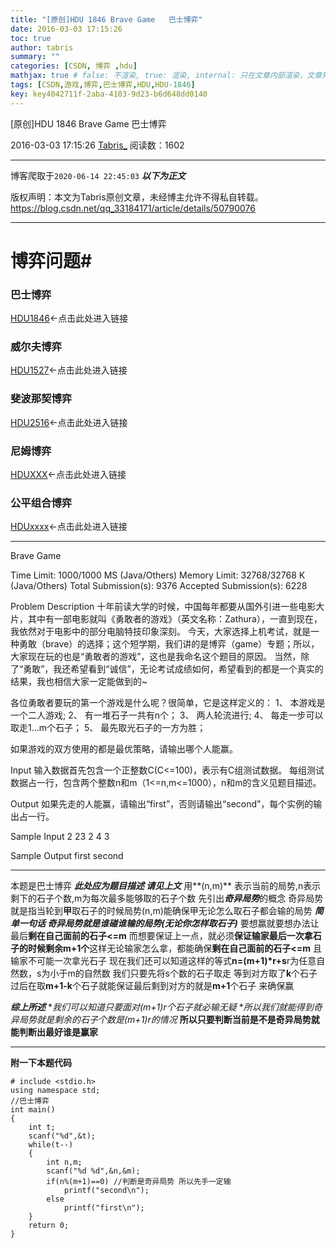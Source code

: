 ```yaml
---
title: "[原创]HDU 1846 Brave Game   巴士博弈"
date: 2016-03-03 17:15:26
toc: true
author: tabris
summary: ""
categories: [CSDN, 博弈 ,hdu]
mathjax: true # false: 不渲染, true: 渲染, internal: 只在文章内部渲染，文章列表中不渲染
tags: [CSDN,游戏,博弈,巴士博弈,HDU,HDU-1846]
key: key4042711f-2aba-4103-9d23-b6d648dd0140
---
```


[原创]HDU 1846 Brave Game   巴士博弈

2016-03-03 17:15:26  [Tabris_](https://me.csdn.net/qq_33184171) 阅读数：1602

---

博客爬取于`2020-06-14 22:45:03`
***以下为正文***

版权声明：本文为Tabris原创文章，未经博主允许不得私自转载。
https://blog.csdn.net/qq_33184171/article/details/50790076

<!-- more -->

---


# 博弈问题#

### 巴士博弈
[HDU1846](http://blog.csdn.net/qq_33184171/article/details/50790076)<-点击此处进入链接
### 威尔夫博弈
[HDU1527](http://blog.csdn.net/qq_33184171/article/details/50790140)<-点击此处进入链接
### 斐波那契博弈
[HDU2516](http://acm.hdu.edu.cn/showproblem.php?pid=2516)<-点击此处进入链接
### 尼姆博弈
 [HDUXXX](http://blog.csdn.net/qq_33184171/article/details/50813592)<-点击此处进入链接
### 公平组合博弈
[HDUxxxx](asdfasd)<-点击此处进入链接

 
--------
Brave Game

Time Limit: 1000/1000 MS (Java/Others)    Memory Limit: 32768/32768 K (Java/Others)
Total Submission(s): 9376    Accepted Submission(s): 6228


Problem Description
十年前读大学的时候，中国每年都要从国外引进一些电影大片，其中有一部电影就叫《勇敢者的游戏》（英文名称：Zathura），一直到现在，我依然对于电影中的部分电脑特技印象深刻。
今天，大家选择上机考试，就是一种勇敢（brave）的选择；这个短学期，我们讲的是博弈（game）专题；所以，大家现在玩的也是“勇敢者的游戏”，这也是我命名这个题目的原因。
当然，除了“勇敢”，我还希望看到“诚信”，无论考试成绩如何，希望看到的都是一个真实的结果，我也相信大家一定能做到的~

各位勇敢者要玩的第一个游戏是什么呢？很简单，它是这样定义的：
1、  本游戏是一个二人游戏;
2、  有一堆石子一共有n个；
3、  两人轮流进行;
4、  每走一步可以取走1…m个石子；
5、  最先取光石子的一方为胜；

如果游戏的双方使用的都是最优策略，请输出哪个人能赢。
 

Input
输入数据首先包含一个正整数C(C<=100)，表示有C组测试数据。
每组测试数据占一行，包含两个整数n和m（1<=n,m<=1000），n和m的含义见题目描述。
 

Output
如果先走的人能赢，请输出“first”，否则请输出“second”，每个实例的输出占一行。
 

Sample Input
2
23 2
4 3
 

Sample Output
first
second

-------
本题是巴士博弈
***此处应为题目描述 请见上文***
用**(n,m)** 表示当前的局势,n表示剩下的石子个数,m为每次最多能够取的石子个数
先引出***奇异局势***的概念
奇异局势就是指当轮到**甲**取石子的时候局势(n,m)能确保甲无论怎么取石子都会输的局势
***简单一句话 奇异局势就是谁碰谁输的局势(无论你怎样取石子)***
要想赢就要想办法让最后**剩在自己面前的石子<=m**
而想要保证上一点，就必须**保证输家最后一次拿石子的时候剩余m+1个**这样无论输家怎么拿，都能确保**剩在自己面前的石子<=m** 且输家不可能一次拿光石子
现在我们还可以知道这样的等式**n=(m+1)*r+s**r为任意自然数，s为小于m的自然数
我们只要先将s个数的石子取走 等到对方取了**k**个石子过后在取**m+1-k**个石子就能保证最后剩到对方的就是**m+1**个石子 来确保赢

***综上所述*** **我们可以知道只要面对(m+1)*r个石子就必输无疑**
**所以我们就能得到奇异局势就是剩余的石子个数是(m+1)*r的情况**
**所以只要判断当前是不是奇异局势就能判断出最好谁是赢家**

-------
**附一下本题代码**
```
# include <stdio.h>
using namespace std;
//巴士博弈
int main()
{
    int t;
    scanf("%d",&t);
    while(t--)
    {
        int n,m;
        scanf("%d %d",&n,&m);
        if(n%(m+1)==0) //判断是奇异局势 所以先手一定输
            printf("second\n");
        else
            printf("first\n");
    }
    return 0;
}


```
